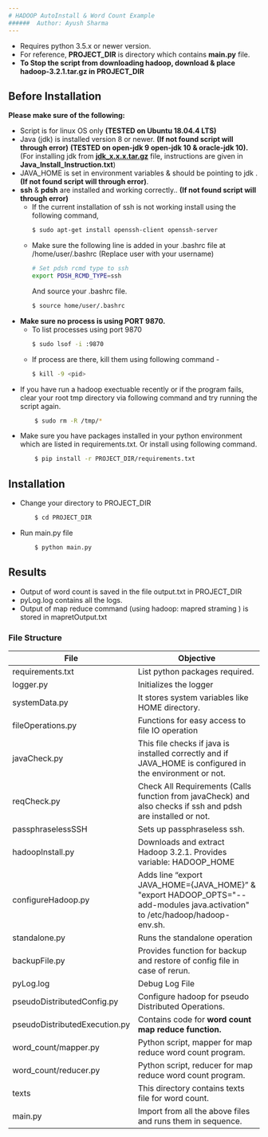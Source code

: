 ```yaml
---
# HADOOP AutoInstall & Word Count Example
######  Author: Ayush Sharma
---
```


  - Requires python 3.5.x or newer version.
  - For reference, **PROJECT_DIR** is directory which contains **main.py** file.
  - **To Stop the script from downloading hadoop, download & place hadoop-3.2.1.tar.gz in PROJECT_DIR**

## Before Installation
**Please make sure of the following:** 
 - Script is for linux OS only **(TESTED on Ubuntu 18.04.4 LTS)** 
 - Java (jdk) is installed version 8 or newer. **(If not found script will through error)** **(TESTED on open-jdk 9 open-jdk 10 & oracle-jdk 10).**
 (For installing jdk from  **[jdk_x.x.x.tar.gz](https://jdk.java.net/archive/)** file, instructions are given in **Java_Install_Instruction.txt**)
 - JAVA_HOME is set in environment variables & should be pointing to jdk . **(If not found script will through error)**.
 - **ssh** & **pdsh** are installed and working correctly.. **(If not found script will through error)**
    - If the current installation of ssh is not working install using the following command, 
        ```sh
        $ sudo apt-get install openssh-client openssh-server
        ```
    - Make sure the following line is added in your .bashrc file at /home/user/.bashrc (Replace user with your username)
         ```sh
         # Set pdsh rcmd type to ssh
        export PDSH_RCMD_TYPE=ssh
        ```
        And source your .bashrc file.
         ```sh
        $ source home/user/.bashrc
        ```
 - **Make sure no process is using PORT 9870.**
    - To list processes using port 9870
        ```sh
        $ sudo lsof -i :9870
        ```
    - If process are there, kill them using following command - 
        ```sh
        $ kill -9 <pid>
        ```
 - If you have run a hadoop exectuable recently or if the program fails, clear your root tmp directory via following command and try running the script again. 
    ```sh
        $ sudo rm -R /tmp/*
    ```
 - Make sure you have packages installed in your python environment which are listed in requirements.txt. Or install using following command.
    ```sh
        $ pip install -r PROJECT_DIR/requirements.txt
    ```

## Installation
 - Change your directory to PROJECT_DIR 
    ```sh
        $ cd PROJECT_DIR
    ```
 - Run main.py file
    ```sh
        $ python main.py
    ```


## Results

- Output of word count is saved in the file output.txt in PROJECT_DIR
- pyLog.log contains all the logs.
- Output of map reduce command (using hadoop:  mapred straming ) is stored in mapretOutput.txt 


### File Structure 
| File |  Objective |
| ------ | ------ |
| requirements.txt | List python packages required. | 
| logger.py| Initializes the logger | 
| systemData.py | It stores system variables like HOME directory.|
| fileOperations.py | Functions for easy access to file IO operation |
| javaCheck.py | This file checks if java is installed correctly and if JAVA_HOME is configured in the environment or not.|
| reqCheck.py  | Check All Requirements (Calls function from javaCheck) and also checks if ssh and pdsh are installed or not. |
| passphraselessSSH | Sets up passphraseless ssh. |
| hadoopInstall.py | Downloads and extract Hadoop 3.2.1. Provides variable: HADOOP_HOME|
| configureHadoop.py | Adds line “export JAVA_HOME={JAVA_HOME}” & "export HADOOP_OPTS="--add-modules java.activation" to /etc/hadoop/hadoop-env.sh.|
| standalone.py | Runs the standalone operation |
| backupFile.py | Provides function for backup and restore of config file in case of rerun. |
| pyLog.log | Debug Log File  |
| pseudoDistributedConfig.py | Configure hadoop for pseudo Distributed Operations. |
| pseudoDistributedExecution.py | Contains code for **word count map reduce function.** |
| word_count/mapper.py | Python script, mapper for map reduce word count program. |
| word_count/reducer.py | Python script, reducer for map reduce word count program. |
| texts | This directory contains texts file for word count. |
| main.py | Import from all the above files and runs them in sequence. |
